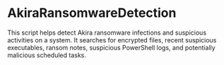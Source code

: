 # AkiraRansomwareDetection
This script helps detect Akira ransomware infections and suspicious activities on a system. It searches for encrypted files, recent suspicious executables, ransom notes, suspicious PowerShell logs, and potentially malicious scheduled tasks.
